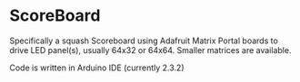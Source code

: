 # ScoreBoard
Specifically a squash Scoreboard using Adafruit Matrix Portal boards to drive LED panel(s), usually 64x32 or 64x64. Smaller matrices are available.

Code is written in Arduino IDE (currently 2.3.2)


